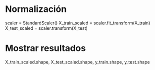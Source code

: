 







# Normalización
scaler = StandardScaler()
X_train_scaled = scaler.fit_transform(X_train)
X_test_scaled = scaler.transform(X_test)

# Mostrar resultados
X_train_scaled.shape, X_test_scaled.shape, y_train.shape, y_test.shape
